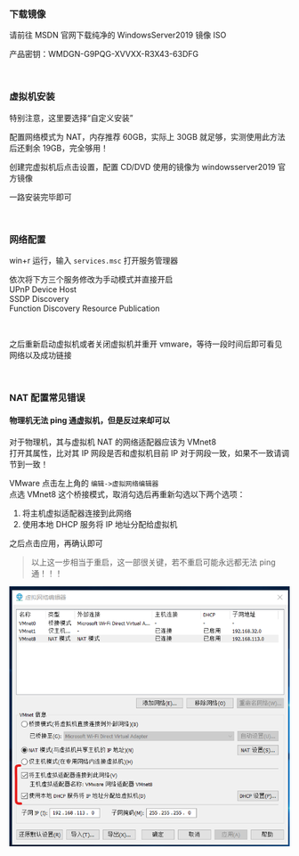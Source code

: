 ### 下载镜像

请前往 MSDN 官网下载纯净的 WindowsServer2019 镜像 ISO

产品密钥：WMDGN-G9PQG-XVVXX-R3X43-63DFG

<br>

### 虚拟机安装

特别注意，这里要选择“自定义安装”

配置网络模式为 NAT，内存推荐 60GB，实际上 30GB 就足够，实测使用此方法后还剩余 19GB，完全够用！

创建完虚拟机后点击设置，配置 CD/DVD 使用的镜像为 windowsserver2019 官方镜像

一路安装完毕即可

<br>

### 网络配置

win+r 运行，输入 `services.msc` 打开服务管理器

依次将下方三个服务修改为手动模式并直接开启  
UPnP Device Host  
SSDP Discovery  
Function Discovery Resource Publication

<br>

之后重新启动虚拟机或者关闭虚拟机并重开 vmware，等待一段时间后即可看见网络以及成功链接

<br>

### NAT 配置常见错误

#### 物理机无法 ping 通虚拟机，但是反过来却可以

对于物理机，其与虚拟机 NAT 的网络适配器应该为 VMnet8  
打开其属性，比对其 IP 网段是否和虚拟机目前 IP 对于网段一致，如果不一致请调节到一致！

VMware 点击左上角的 `编辑->虚拟网络编辑器`  
点选 VMnet8 这个桥接模式，取消勾选后再重新勾选以下两个选项：

1. 将主机虚拟适配器连接到此网络
2. 使用本地 DHCP 服务将 IP 地址分配给虚拟机

之后点击应用，再确认即可

> 以上这一步相当于重启，这一部很关键，若不重启可能永远都无法 ping 通！！！

![](../../imgs/windowsserver/ws1/ws1-1.png)

<br>
